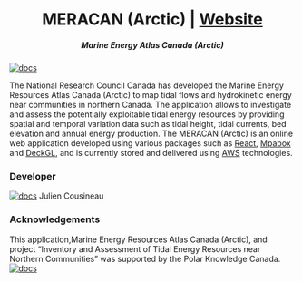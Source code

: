 <h1 align="center">MERACAN (Arctic) | <a href="https://arctic.meracan.ca">Website</a></h1>

<h5 align="center"> Marine Energy Atlas Canada (Arctic)</h5>

[![docs](http://i.imgur.com/mvfvgf0.jpg)](https://visgl.github.io/deck.gl)

The National Research Council Canada has developed the Marine Energy Resources Atlas Canada (Arctic) to map tidal flows and hydrokinetic energy near communities in northern Canada. The application allows to investigate and assess the potentially exploitable tidal energy resources by providing spatial and temporal variation data such as tidal height, tidal currents, bed elevation and annual energy production.  The MERACAN (Arctic) is an online web application developed using various packages such as [React](https://reactjs.org/), [Mpabox](https://mapbox.com/) and [DeckGL](https://deck.gl/), and is currently stored and delivered using [AWS](https://aws.amazon.com/) technologies.

### Developer
[![docs](http://i.imgur.com/mvfvgf0.jpg)](https://visgl.github.io/deck.gl)
Julien Cousineau

### Acknowledgements
This application,Marine Energy Resources Atlas Canada (Arctic), and project “Inventory and Assessment of Tidal Energy Resources near Northern Communities” was supported by the Polar Knowledge Canada.
[![docs](http://i.imgur.com/mvfvgf0.jpg)](https://visgl.github.io/deck.gl)